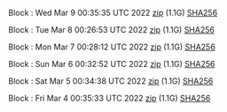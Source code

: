 Block [](https://testnet-insight.dashevo.org/insight/block/): Wed Mar  9 00:35:35 UTC 2022 [zip](https://dash-bootstrap.ams3.digitaloceanspaces.com/testnet/2022-03-09/bootstrap.dat.zip) (1.1G) [SHA256](https://dash-bootstrap.ams3.digitaloceanspaces.com/testnet/2022-03-09/sha256.txt)

Block [](https://testnet-insight.dashevo.org/insight/block/): Tue Mar  8 00:26:53 UTC 2022 [zip](https://dash-bootstrap.ams3.digitaloceanspaces.com/testnet/2022-03-08/bootstrap.dat.zip) (1.1G) [SHA256](https://dash-bootstrap.ams3.digitaloceanspaces.com/testnet/2022-03-08/sha256.txt)

Block [](https://testnet-insight.dashevo.org/insight/block/): Mon Mar  7 00:28:12 UTC 2022 [zip](https://dash-bootstrap.ams3.digitaloceanspaces.com/testnet/2022-03-07/bootstrap.dat.zip) (1.1G) [SHA256](https://dash-bootstrap.ams3.digitaloceanspaces.com/testnet/2022-03-07/sha256.txt)

Block [](https://testnet-insight.dashevo.org/insight/block/): Sun Mar  6 00:32:52 UTC 2022 [zip](https://dash-bootstrap.ams3.digitaloceanspaces.com/testnet/2022-03-06/bootstrap.dat.zip) (1.1G) [SHA256](https://dash-bootstrap.ams3.digitaloceanspaces.com/testnet/2022-03-06/sha256.txt)

Block [](https://testnet-insight.dashevo.org/insight/block/): Sat Mar  5 00:34:38 UTC 2022 [zip](https://dash-bootstrap.ams3.digitaloceanspaces.com/testnet/2022-03-05/bootstrap.dat.zip) (1.1G) [SHA256](https://dash-bootstrap.ams3.digitaloceanspaces.com/testnet/2022-03-05/sha256.txt)

Block [](https://testnet-insight.dashevo.org/insight/block/): Fri Mar  4 00:35:33 UTC 2022 [zip](https://dash-bootstrap.ams3.digitaloceanspaces.com/testnet/2022-03-04/bootstrap.dat.zip) (1.1G) [SHA256](https://dash-bootstrap.ams3.digitaloceanspaces.com/testnet/2022-03-04/sha256.txt)
